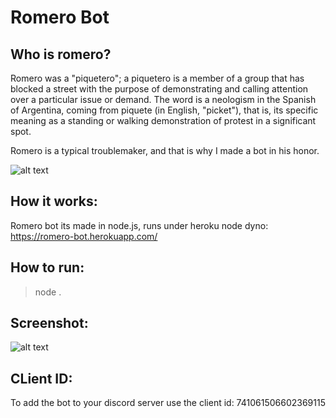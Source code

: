 # Romero Bot

## Who is romero?

Romero was a "piquetero"; a piquetero is a member of a group that has blocked a street with the purpose of demonstrating and calling attention over a particular issue or demand. The word is a neologism in the Spanish of Argentina, coming from piquete (in English, "picket"), that is, its specific meaning as a standing or walking demonstration of protest in a significant spot. 

Romero is a typical troublemaker, and that is why I made a bot in his honor.

![alt text](https://arc-anglerfish-arc2-prod-infobae.s3.amazonaws.com/public/OQNMJ35SONFQ3MTT2CT3QTGIPA.jpg)

## How it works:

Romero bot its made in node.js, runs under heroku node dyno: https://romero-bot.herokuapp.com/

## How to run:

> node .

## Screenshot:


![alt text](https://raw.githubusercontent.com/unarix/romero-bot/master/screenshot.png?raw=true)


## CLient ID:

To add the bot to your discord server use the client id: 741061506602369115


